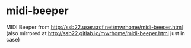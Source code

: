 # midi-beeper
MIDI Beeper from http://ssb22.user.srcf.net/mwrhome/midi-beeper.html
(also mirrored at http://ssb22.gitlab.io/mwrhome/midi-beeper.html just in case)

